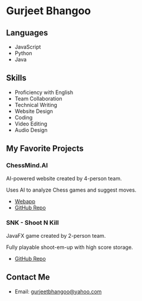 # Gurjeet Bhangoo

## Languages
- JavaScript
- Python
- Java

## Skills
- Proficiency with English
- Team Collaboration 
- Technical Writing
- Website Design
- Coding
- Video Editing
- Audio Design

## My Favorite Projects

### ChessMind.AI
AI-powered website created by 4-person team.

Uses AI to analyze Chess games and suggest moves.

- [Webapp](https://dark-gray-chimpanzee-tie.cyclic.app/)
- [GitHub Repo](https://github.com/BRogers-BCIT/2800-202310-DTC16)

### SNK - Shoot N Kill
JavaFX game created by 2-person team.

Fully playable shoot-em-up with high score storage.

- [GitHub Repo](https://github.com/GurjeetB/SNKSpaceShooter)

## Contact Me
- Email: gurjeetbhangoo@yahoo.com
